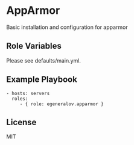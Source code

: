 AppArmor
=========

Basic installation and configuration for apparmor

Role Variables
--------------

Please see defaults/main.yml.

Example Playbook
----------------

    - hosts: servers
      roles:
         - { role: egeneralov.apparmor }

License
-------

MIT
